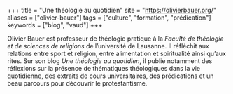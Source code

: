 +++
title = "Une théologie au quotidien"
site = "https://olivierbauer.org/"
aliases = ["olivier-bauer"]
tags = ["culture", "formation", "prédication"]
keywords = ["blog", "vaud"]
+++

Olivier Bauer est professeur de théologie pratique à la *Faculté de théologie et de sciences de religions* de l’université de Lausanne. Il réfléchit aux relations entre sport et religion, entre alimentation et spiritualité ainsi qu’aux rites. Sur son blog *Une théologie au quotidien*, il publie notamment des réflexions sur la présence de thématiques théologiques dans la vie quotidienne, des extraits de cours universitaires, des prédications et un beau parcours pour découvrir le protestantisme.
